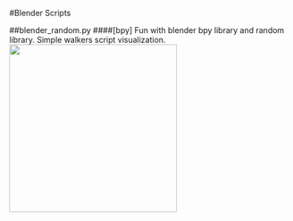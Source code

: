 #Blender Scripts

##blender_random.py
####[bpy]
Fun with blender bpy library and random library. Simple walkers script visualization.
<img src="hhttps://github.com/tibicen/blender-scripts/blob/master/blender_random.jpg" width="300">
